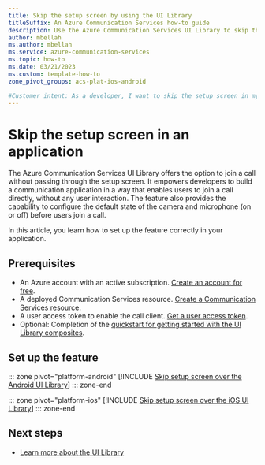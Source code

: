 ```yaml
---
title: Skip the setup screen by using the UI Library
titleSuffix: An Azure Communication Services how-to guide
description: Use the Azure Communication Services UI Library to skip the setup screen in an application.
author: mbellah
ms.author: mbellah
ms.service: azure-communication-services
ms.topic: how-to 
ms.date: 03/21/2023
ms.custom: template-how-to
zone_pivot_groups: acs-plat-ios-android

#Customer intent: As a developer, I want to skip the setup screen in my application so users can join a call directly.
---
```


# Skip the setup screen in an application

The Azure Communication Services UI Library offers the option to join a call without passing through the setup screen. It empowers developers to build a communication application in a way that enables users to join a call directly, without any user interaction. The feature also provides the capability to configure the default state of the camera and microphone (on or off) before users join a call.

In this article, you learn how to set up the feature correctly in your application.

## Prerequisites

- An Azure account with an active subscription. [Create an account for free](https://azure.microsoft.com/free/?WT.mc_id=A261C142F).
- A deployed Communication Services resource. [Create a Communication Services resource](../../quickstarts/create-communication-resource.md).
- A user access token to enable the call client. [Get a user access token](../../quickstarts/access-tokens.md).
- Optional: Completion of the [quickstart for getting started with the UI Library composites](../../quickstarts/ui-library/get-started-composites.md).

## Set up the feature

::: zone pivot="platform-android"
[!INCLUDE [Skip setup screen over the Android UI Library](./includes/skip-setup-screen/android.md)]
::: zone-end

::: zone pivot="platform-ios"
[!INCLUDE [Skip setup screen over the iOS UI Library](./includes/skip-setup-screen/ios.md)]
::: zone-end

## Next steps

- [Learn more about the UI Library](../../concepts/ui-library/ui-library-overview.md)

